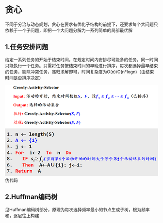 # 贪心
不同于分治与动态规划，贪心在要求有优化子结构的前提下，还要求每个大问题只依赖于一个子问题，即把一个大问题分解为一系列简单的局部最优解
## 1.任务安排问题
给定一系列任务的开始于结束时间，在规定时间内安排尽可能多的任务，同一时间只能执行一个任务。只需将任务按结束时间的早晚进行排序，每次都选择最早结束的任务，剔除冲突任务，递归求解即可，时间复杂度为O(n)/O(n*logn)（由结束时间是否排序决定）

![输入图片说明](/imgs/2025-06-14/RhSxLrIaSC7Ph83i.png)伪代码
## 2.Huffman编码树
见Huffman编码树部分，原理为每次选择频率最小的节点生成子树，根为频率和，逐层往上构建

<!--stackedit_data:
eyJoaXN0b3J5IjpbLTEyODc3NzUxMzJdfQ==
-->